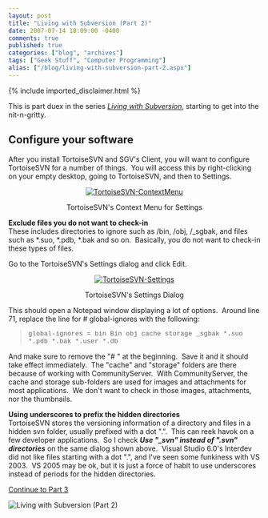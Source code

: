 ```yaml
---
layout: post
title: "Living with Subversion (Part 2)"
date: 2007-07-14 18:09:00 -0400
comments: true
published: true
categories: ["blog", "archives"]
tags: ["Geek Stuff", "Computer Programming"]
alias: ["/blog/living-with-subversion-part-2.aspx"]
---
```

<!-- more -->
{% include imported_disclaimer.html %}
<P>This is part duex in the series <EM><A class="" href="/archive/2007/07/14/living-with-subversion-part-1.aspx" mce_href="/archive/2007/07/14/living-with-subversion-part-1.aspx">Living with Subversion</A></EM>, starting to get into the nit-n-gritty.&nbsp;</P>
<H2>Configure your software</H2>
<P>After you install TortoiseSVN and SGV's Client, you will want to configure TortoiseSVN for a number of things.&nbsp; You will access this by right-clicking on your empty desktop, going to TortoiseSVN, and then to Settings.</P>
<P align=center><A title=TortoiseSVN-ContextMenu href="http://www.flickr.com/photos/10018165@N02/803978941/" mce_href="http://www.flickr.com/photos/10018165@N02/803978941/"><A title=TortoiseSVN-ContextMenu href="http://www.flickr.com/photos/10018165@N02/803978941/" mce_href="http://www.flickr.com/photos/10018165@N02/803978941/"><IMG alt=TortoiseSVN-ContextMenu src="http://static.flickr.com/1327/803978941_48530121f7.jpg" border=0 mce_src="http://static.flickr.com/1327/803978941_48530121f7.jpg"></A></A></P>
<P align=center>TortoiseSVN's Context Menu for Settings</P>
<P><STRONG>Exclude files you do not want to check-in<BR></STRONG>These includes directories to ignore such as /bin, /obj, /_sgbak, and files such as *.suo, *.pdb, *.bak and so on.&nbsp; Basically, you do not want to check-in these types of files.</P>
<P>Go to the TortoiseSVN's&nbsp;Settings&nbsp;dialog and click Edit.</P>
<P align=center><A title=TortoiseSVN-Settings href="http://www.flickr.com/photos/10018165@N02/803979123/" mce_href="http://www.flickr.com/photos/10018165@N02/803979123/"><IMG alt=TortoiseSVN-Settings src="http://static.flickr.com/1298/803979123_cc0eb1e013.jpg" border=0 mce_src="http://static.flickr.com/1298/803979123_cc0eb1e013.jpg"></A></P>
<P align=center>TortoiseSVN's Settings Dialog</P>
<P>This should open a Notepad window displaying a lot of options.&nbsp; Around line 71, replace the line for # global-ignores with the following:</P>
<BLOCKQUOTE>
<P><FONT face="Courier New" size=2>global-ignores = bin Bin&nbsp;obj cache storage _sgbak *.suo *.pdb *.bak *.user *.db</FONT></P></BLOCKQUOTE>
<P>And make sure to remove the "# " at the beginning.&nbsp; Save it and&nbsp;it should take effect immediately.&nbsp; The "cache" and "storage" folders are there because of working with CommunityServer.&nbsp; With CommunityServer, the cache and storage sub-folders are used for images and attachments for most applications.&nbsp; We don't want to check in those images, attachments, nor the thumbnails.</P>
<P><STRONG>Using underscores to prefix the hidden directories</STRONG><BR>TortoiseSVN stores the versioning information of a directory and files in a hidden svn folder, usually prefixed with a dot ".".&nbsp; This can reek havok on a few developer applications.&nbsp; So&nbsp;I check <EM><STRONG>Use "_svn" instead of ".svn" directories</STRONG></EM> on the same dialog shown above.&nbsp; Visual Studio 6.0's Interdev did not like files starting with a dot ".", and I've seen some funkiness with VS 2003.&nbsp; VS 2005 may be ok, but it is just a force of habit to use underscores instead of periods for the hidden directories.</P>
<P><A class="" href="/archive/2007/07/14/living-with-subversion-part-3.aspx" mce_href="/archive/2007/07/14/living-with-subversion-part-3.aspx">Continue to Part 3</A></P>
<P><img alt='Living with Subversion (Part 2)' src='http://subversion.tigris.org/subversion_logo_hor-468x64.png'/></P>
<P mce_keep="true">&nbsp;</P>
